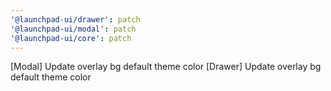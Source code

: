 ```yaml
---
'@launchpad-ui/drawer': patch
'@launchpad-ui/modal': patch
'@launchpad-ui/core': patch
---
```


[Modal] Update overlay bg default theme color
[Drawer] Update overlay bg default theme color
